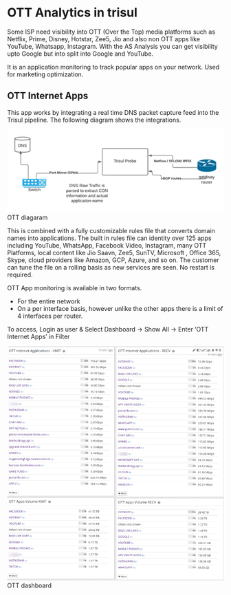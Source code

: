 # OTT Analytics in trisul

Some ISP need visibility into OTT (Over the Top) media platforms such as
Netflix, Prime, Disney, Hotstar, Zee5, Jio and also non OTT apps like
YouTube, Whatsapp, Instagram. With the AS Analysis you can get
visibility upto Google but into split into Google and YouTube.

It is an application monitoring to track popular apps on your network.
Used for marketing optimization.

## OTT Internet Apps

This app works by integrating a real time DNS packet capture feed into
the Trisul pipeline. The following diagram shows the integrations.

<div class="image-with-caption">

![](images/ott_diagram.png)  
OTT diagaram

</div>

This is combined with a fully customizable rules file that converts
domain names into applications. The built in rules file can identity
over 125 apps including YouTube, WhatsApp, Facebook Video, Instagram,
many OTT Platforms, local content like Jio Saavn, Zee5, SunTV, Microsoft
, Office 365, Skype, cloud providers like Amazon, GCP, Azure, and so on.
The customer can tune the file on a rolling basis as new services are
seen. No restart is required.

OTT App monitoring is available in two formats.

- For the entire network
- On a per interface basis, however unlike the other apps there is a
  limit of 4 interfaces per router.

<div class="info hand-o-right autohint">

To access, Login as user & Select Dashboard -\> Show All -\> Enter ‘OTT
Internet Apps’ in Filter

</div>

<div class="image-with-caption">

![](images/ott_dashboard.png)  
OTT dashboard

</div>
